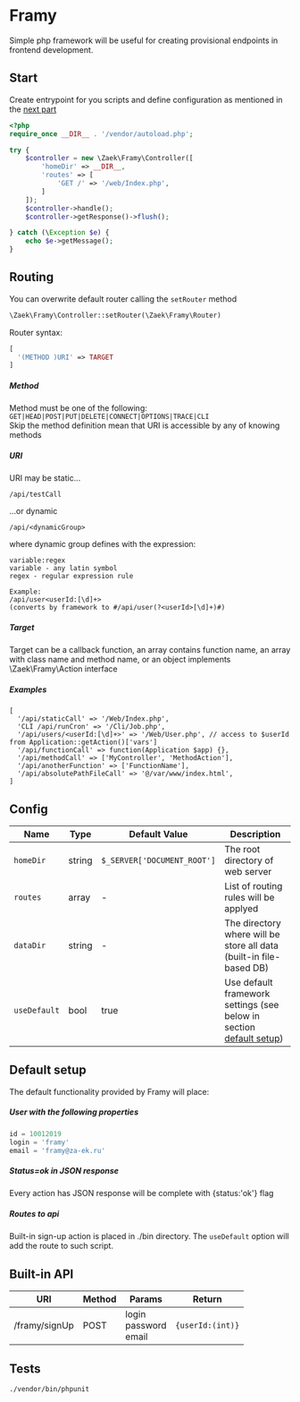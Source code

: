 # Framy
Simple php framework will be useful for creating provisional endpoints in frontend development.

## Start

Create entrypoint for you scripts and define configuration as mentioned in the [next part](#config)
```php
<?php
require_once __DIR__ . '/vendor/autoload.php';

try {
    $controller = new \Zaek\Framy\Controller([
        'homeDir' => __DIR__,
        'routes' => [
            'GET /' => '/web/Index.php',
        ]
    ]);
    $controller->handle();
    $controller->getResponse()->flush();

} catch (\Exception $e) {
    echo $e->getMessage();
}
```

## Routing
You can overwrite default router calling the `setRouter` method
```php
\Zaek\Framy\Controller::setRouter(\Zaek\Framy\Router)
```
Router syntax:
```php
[
  '(METHOD )URI' => TARGET
] 
```
##### Method
Method must be one of the following: 
`GET|HEAD|POST|PUT|DELETE|CONNECT|OPTIONS|TRACE|CLI`  
Skip the method definition mean that URI is accessible by any of knowing methods

##### URI
URI may be static...  
```
/api/testCall
```  
...or dynamic
```
/api/<dynamicGroup>
``` 
where dynamic group defines with the expression:
```
variable:regex
variable - any latin symbol
regex - regular expression rule

Example:
/api/user<userId:[\d]+> 
(converts by framework to #/api/user(?<userId>[\d]+)#)
```

##### Target
Target can be a callback function, 
an array contains function name, 
an array with class name and method name,
or an object implements \Zaek\Framy\Action interface
 
##### Examples
```
[
  '/api/staticCall' => '/Web/Index.php',
  'CLI /api/runCron' => '/Cli/Job.php',
  '/api/users/<userId:[\d]+>' => '/Web/User.php', // access to $userId from Application::getAction()['vars']
  '/api/functionCall' => function(Application $app) {},
  '/api/methodCall' => ['MyController', 'MethodAction'],
  '/api/anotherFunction' => ['FunctionName'],
  '/api/absolutePathFileCall' => '@/var/www/index.html',
]
```

## Config
|Name|Type|Default Value|Description|
|---|---|---|---|
|`homeDir`|string|`$_SERVER['DOCUMENT_ROOT']`|The root directory of web server|
|`routes`|array|-|List of routing rules will be applyed|
|`dataDir`|string|-|The directory where will be store all data (built-in file-based DB)|
|`useDefault`|bool|true|Use default framework settings (see below in section [default setup](#default-setup))|


## Default setup

The default functionality provided by Framy will place:
 
##### User with the following properties
```php
id = 10012019
login = 'framy'
email = 'framy@za-ek.ru'
```
##### Status=ok in JSON response
Every action has JSON response will be complete with {status:'ok'} flag

##### Routes to api
Built-in sign-up action is placed in ./bin directory. 
The `useDefault` option will add the route to such script.

## Built-in API

|URI|Method|Params|Return|
|---|---|---|---|
|/framy/signUp|POST|login<br />password<br />email|`{userId:(int)}`|

## Tests
```
./vendor/bin/phpunit
```